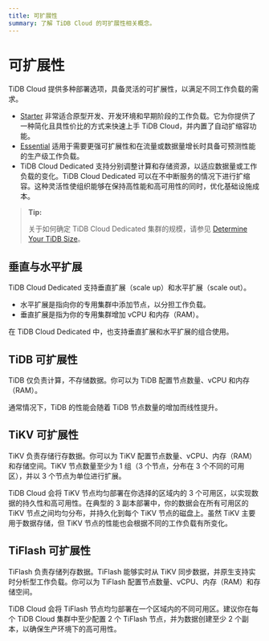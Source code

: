 ```yaml
---
title: 可扩展性
summary: 了解 TiDB Cloud 的可扩展性相关概念。
---
```


# 可扩展性

TiDB Cloud 提供多种部署选项，具备灵活的可扩展性，以满足不同工作负载的需求。

- [Starter](/tidb-cloud/select-cluster-tier.md#tidb-cloud-serverless) 非常适合原型开发、开发环境和早期阶段的工作负载。它为你提供了一种简化且具性价比的方式来快速上手 TiDB Cloud，并内置了自动扩缩容功能。
- [Essential](/tidb-cloud/select-cluster-tier.md#essential) 适用于需要更强可扩展性和在流量或数据量增长时具备可预测性能的生产级工作负载。
- TiDB Cloud Dedicated 支持分别调整计算和存储资源，以适应数据量或工作负载的变化。TiDB Cloud Dedicated 可以在不中断服务的情况下进行扩缩容。这种灵活性使组织能够在保持高性能和高可用性的同时，优化基础设施成本。

> **Tip:**
>
> 关于如何确定 TiDB Cloud Dedicated 集群的规模，请参见 [Determine Your TiDB Size](/tidb-cloud/size-your-cluster.md)。

## 垂直与水平扩展

TiDB Cloud Dedicated 支持垂直扩展（scale up）和水平扩展（scale out）。

- 水平扩展是指向你的专用集群中添加节点，以分担工作负载。
- 垂直扩展是指为你的专用集群增加 vCPU 和内存（RAM）。

在 TiDB Cloud Dedicated 中，也支持垂直扩展和水平扩展的组合使用。

## TiDB 可扩展性

TiDB 仅负责计算，不存储数据。你可以为 TiDB 配置节点数量、vCPU 和内存（RAM）。

通常情况下，TiDB 的性能会随着 TiDB 节点数量的增加而线性提升。

## TiKV 可扩展性

TiKV 负责存储行存数据。你可以为 TiKV 配置节点数量、vCPU、内存（RAM）和存储空间。TiKV 节点数量至少为 1 组（3 个节点，分布在 3 个不同的可用区），并以 3 个节点为单位进行扩展。

TiDB Cloud 会将 TiKV 节点均匀部署在你选择的区域内的 3 个可用区，以实现数据的持久性和高可用性。在典型的 3 副本部署中，你的数据会在所有可用区的 TiKV 节点之间均匀分布，并持久化到每个 TiKV 节点的磁盘上。虽然 TiKV 主要用于数据存储，但 TiKV 节点的性能也会根据不同的工作负载有所变化。

## TiFlash 可扩展性

TiFlash 负责存储列存数据。TiFlash 能够实时从 TiKV 同步数据，并原生支持实时分析型工作负载。你可以为 TiFlash 配置节点数量、vCPU、内存（RAM）和存储空间。

TiDB Cloud 会将 TiFlash 节点均匀部署在一个区域内的不同可用区。建议你在每个 TiDB Cloud 集群中至少配置 2 个 TiFlash 节点，并为数据创建至少 2 个副本，以确保生产环境下的高可用性。